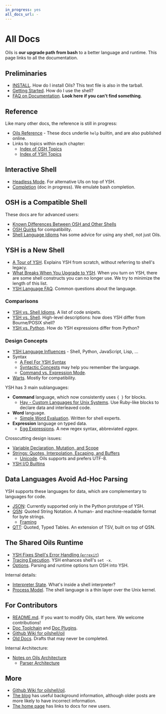 ```yaml
---
in_progress: yes
all_docs_url: -
---
```


All Docs
========

Oils is **our upgrade path from bash** to a better language and runtime.  This
page links to all the documentation.

<div id="toc">
</div>

## Preliminaries

- [INSTALL](INSTALL.html). How do I install Oils?  This text file is also in the
  tarball.
- [Getting Started](getting-started.html).  How do I use the shell?
- [FAQ on Documentation](faq-doc.html).  **Look here if you can't find
  something**.

## Reference

Like many other docs, the reference is still in progress:

- [Oils Reference](ref/index.html) - These docs underlie `help` builtin, and
  are also published online.
- Links to topics within each chapter:
  - [Index of OSH Topics](ref/index-osh.html)
  - [Index of YSH Topics](ref/index-ysh.html)

## Interactive Shell

- [Headless Mode](headless.html).  For alternative UIs on top of YSH.
- [Completion](completion.html) (doc in progress).  We emulate bash completion.

## OSH is a Compatible Shell

These docs are for advanced users:

- [Known Differences Between OSH and Other Shells](known-differences.html)
- [OSH Quirks](quirks.html) for compatibility.
- [Shell Language Idioms](shell-idioms.html) has some advice for using any
  shell, not just Oils.

## YSH is a New Shell

- [A Tour of YSH](ysh-tour.html).  Explains YSH from scratch, without referring
  to shell's legacy.
- [What Breaks When You Upgrade to YSH](upgrade-breakage.html).  When you turn
  on YSH, there are some shell constructs you can no longer use.  We try to
  minimize the length of this list.
- [YSH Language FAQ](ysh-faq.html).  Common questions about the
  language.

### Comparisons

- [YSH vs. Shell Idioms](idioms.html).  A list of code snipets.
- [YSH vs. Shell](ysh-vs-shell.html).  High-level descriptions: how does YSH
  differ from Bourne/POSIX shell?
- [YSH vs. Python](ysh-vs-python.html).  How do YSH expressions differ from
  Python?

### Design Concepts

- [YSH Language Influences](language-influences.html) - Shell, Python,
  JavaScript, Lisp, ...
- Syntax
  - [A Feel For YSH Syntax](syntax-feelings.html)
  - [Syntactic Concepts](syntactic-concepts.html) may help you remember the
    language.
  - [Command vs. Expression Mode](command-vs-expression-mode.html).
- [Warts](warts.html).  Mostly for compatibility.

YSH has 3 main sublanguages:

- **Command** language, which now consistently uses `{ }` for blocks.
  - [Hay - Custom Languages for Unix Systems](hay.html).  Use Ruby-like
    blocks to declare data and interleaved code.
- **Word** language.
  - [Simple Word Evaluation](simple-word-eval.html).  Written for shell
    experts.
- **Expression** language on typed data.
  - [Egg Expressions](eggex.html).  A new regex syntax, abbreviated *eggex*.

Crosscutting design issues:

- [Variable Declaration, Mutation, and Scope](variable-scope.html)
- [Strings: Quotes, Interpolation, Escaping, and Buffers](strings.html)
  - [Unicode](unicode.html).  Oils supports and prefers UTF-8.
- [YSH I/O Builtins](io-builtins.html)

## Data Languages Avoid Ad-Hoc Parsing

YSH supports these languages for data, which are complementary to languages for
code.

<!-- TODO: J8 Notation -->

- [JSON](json.html): Currently supported only in the Python prototype of YSH.
- [QSN](qsn.html): Quoted String Notation.  A human- and machine-readable
  format for byte strings.
  - [Framing](framing.html)
- [QTT](qtt.html): Quoted, Typed Tables.  An extension of TSV, built on top of
  QSN.

## The Shared Oils Runtime

- [YSH Fixes Shell's Error Handling (`errexit`)](error-handling.html)
- [Tracing Execution](xtrace.html).  YSH enhances shell's `set -x`.
- [Options](options.html).  Parsing and runtime options turn OSH into YSH.

Internal details:

- [Interpreter State](interpreter-state.html).  What's inside a shell
  interpreter?
- [Process Model](process-model.html).  The shell language is a thin layer over
  the Unix kernel.

## For Contributors

- [README.md](README.html).  If you want to modify Oils, start here.  We
  welcome contributions!
- [Doc Toolchain](doc-toolchain.html) and [Doc Plugins](doc-plugins.html).
- [Github Wiki for oilshell/oil](https://github.com/oilshell/oil/wiki)
- [Old Docs](old/index.html).  Drafts that may never be completed.

Internal Architecture:

- [Notes on Oils Architecture](architecture-notes.html)
  - [Parser Architecture](parser-architecture.html)

## More

- [Github Wiki for oilshell/oil](https://github.com/oilshell/oil/wiki).
- [The blog](https://www.oilshell.org/blog/) has useful background information,
  although older posts are more likely to have incorrect information.
- [The home page](https://www.oilshell.org/) has links to docs for new users.

<!-- vim: set sw=2: -->
